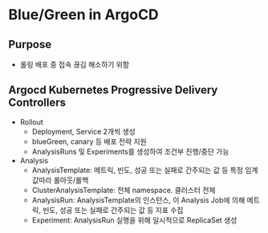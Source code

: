 # Blue/Green in ArgoCD
## Purpose
- 롤링 배포 중 접속 끊김 해소하기 위함
## Argocd Kubernetes Progressive Delivery Controllers
- Rollout
  - Deployment, Service 2개씩 생성
  - blueGreen, canary 등 배포 전략 지원
  - AnalysisRuns 및 Experiments를 생성하여 조건부 진행/중단 가능
- Analysis
  - AnalysisTemplate: 메트릭, 빈도, 성공 또는 실패로 간주되는 값 등 특정 임계값따라 롤아웃/롤백
  - ClusterAnalysisTemplate: 전체 namespace. 클러스터 전체
  - AnalysisRun: AnalysisTemplate의 인스턴스, 이 Analysis Job에 의해 메트릭, 빈도, 성공 또는 실패로 간주되는 값 등 지표 수집
  - Experiment: AnalysisRun 실행을 위해 일시적으로 ReplicaSet 생성
